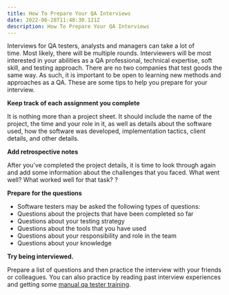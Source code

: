 ```yaml
---
title: How To Prepare Your QA Interviews
date: 2022-06-28T11:48:30.121Z
description: How To Prepare Your QA Interviews
---
```

Interviews for QA testers, analysts and managers can take a lot of time. Most likely, there will be multiple rounds. Interviewers will be most interested in your abilities as a QA professional, technical expertise, soft skill, and testing approach. There are no two companies that test goods the same way. As such, it is important to be open to learning new methods and approaches as a QA. These are some tips to help you prepare for your interview.

**Keep track of each assignment you complete**

It is nothing more than a project sheet. It should include the name of the project, the time and your role in it, as well as details about the software used, how the software was developed, implementation tactics, client details, and other details.

**Add retrospective notes**

After you've completed the project details, it is time to look through again and add some information about the challenges that you faced. What went well? What worked well for that task? ?

**Prepare for the questions**

* Software testers may be asked the following types of questions:
* Questions about the projects that have been completed so far
* Questions about your testing strategy
* Questions about the tools that you have used
* Questions about your responsibility and role in the team
* Questions about your knowledge

**Try being interviewed.**

Prepare a list of questions and then practice the interview with your friends or colleagues. You can also practice by reading past interview experiences and getting some [manual qa tester training](https://testpro.io/bootcamp/qa-engineer/).